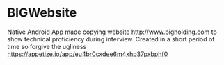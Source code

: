 # BIGWebsite
Native Android App made copying website http://www.bigholding.com to show technical proficiency during interview.
Created in a short period of time so forgive the ugliness
https://appetize.io/app/eu4br0cxdee6m4xhp37pxbphf0
